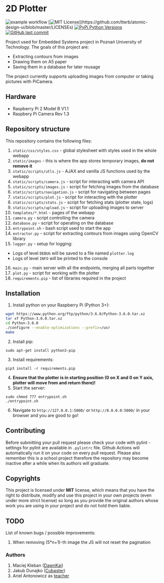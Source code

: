 # 2D Plotter
![example workflow](https://github.com/Dawnkai/plotter/actions/workflows/lint.yml/badge.svg) [![MIT License](https://img.shields.io/apm/l/atomic-design-ui.svg?)](https://github.com/tterb/atomic-design-ui/blob/master/LICENSEs) [![PyPi Python Versions](https://img.shields.io/pypi/pyversions/yt2mp3.svg)](https://pypi.python.org/pypi/yt2mp3/) [![GitHub last commit](https://img.shields.io/github/last-commit/google/skia.svg?style=flat)]()

Project used for Embedded Systems project in Poznań University of Technology.
The goals of this project are:
* Extracting contours from images
* Drawing them on A5 paper
* Saving them in a database for later reusage

The project currently supports uploading images from computer or taking pictures with PiCamera.

## Hardware
* Raspberry Pi 2 Model B V1.1
* Raspbery Pi Camera Rev 1.3

## Repository structure
This repository contains the following files:
1. `static/css/styles.css` - global stylesheet with styles used in the whole webapp
2. `static/images` - this is where the app stores temporary images, **do not remove it**
3. `static/scripts/utls.js` - AJAX and vanilla JS functions used by the webapp
4. `static/scripts/camera.js` - script for interacting with camera API
5. `static/scripts/images.js` - script for fetching images from the database
6. `static/scripts/navigation.js` - script for navigating between pages
7. `static/scripts/plot.js` - script for interacting with the plotter
8. `static/scripts/stats.js` - script for fetching stats (plotter state, logs)
9. `static/scripts/upload.js` - script for uploading images to server
10. `templates/*.html` - pages of the webapp
11. `camera.py` - script controlling the camera
12. `database.py` - script for operating on the database
13. `entrypoint.sh` - bash script used to start the app
14. `extractor.py` - script for extracting contours from images using OpenCV library
15. `logger.py` - setup for logging:
* Logs of level `DEBUG` will be saved to a file named `plotter.log`
* Logs of level `INFO` will be printed to the console
16. `main.py` - main server with all the endpoints, merging all parts together
17. `plot.py` - script for working with the plotter
18. `requirements.pip` - list of libraries required in the project

## Installation
1. Install python on your Raspberry Pi (Python 3+):
```bash
wget https://www.python.org/ftp/python/3.6.0/Python-3.6.0.tar.xz
tar xf Python-3.6.0.tar.xz
cd Python-3.6.0
./configure --enable-optimizations --prefix=/usr
make
```
2. Install pip:
```
sudo apt-get install python3-pip
```
3. Install requirements:
```
pip3 install -r requirements.pip
```
4. **Ensure that the plotter is in starting position (0 on X and 0 on Y axis, plotter will move from and return there)!**
5. Start the server:
```
sudo chmod 777 entrypoint.sh
./entrypoint.sh
```
6. Navigate to `http://127.0.0.1:5000/` or `http://0.0.0.0:5000/` in your browser and you are good to go!

## Contributing
Before submitting your pull request please check your code with pylint - settings for pylint are available in `.pylintrc` file. Github Actions will automatically run it on your code on every pull request. Please also remember this is a school project therefore the repository may become inactive after a while when its authors will graduate.

## Copyrights
This project is licensed under **MIT** license, which means that you have the right to distribute, modify and use this project in your own projects (even under more strict license) so long as you provide the original authors whose work you are using in your project and do not hold them liable.

## TODO
List of known bugs / possible improvements:
1. When removing (5\*n+1)-th image the JS will not reset the pagination

### Authors
1. Maciej Kleban ([DawnKai](https://github.com/Dawnkai))
2. Jakub Dunajko ([Cubaster](https://github.com/Cubaster))
3. Ariel Antonowicz as [teacher](http://www.cs.put.poznan.pl/aantonowicz/)
